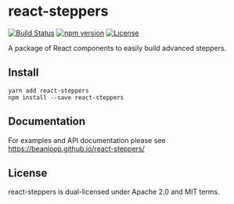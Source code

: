 # react-steppers
[![Build Status](https://travis-ci.org/beanloop/react-steppers.svg?branch=master)](https://travis-ci.org/beanloop/react-steppers)
[![npm version](https://badge.fury.io/js/react-steppers.svg)](https://badge.fury.io/js/react-steppers)
[![License](http://img.shields.io/:license-mit-blue.svg)](http://doge.mit-license.org)

A package of React components to easily build advanced steppers.

## Install
```
yarn add react-steppers
npm install --save react-steppers
```

## Documentation
For examples and API documentation please see
<https://beanloop.github.io/react-steppers/>

## License
react-steppers is dual-licensed under Apache 2.0 and MIT terms.
